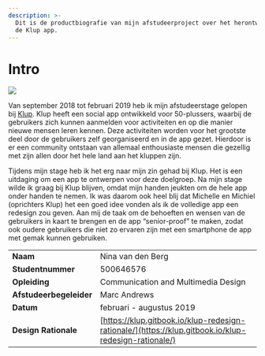 ```yaml
---
description: >-
  Dit is de productbiografie van mijn afstudeerproject over het herontwerpen van
  de Klup app.
---
```


# Intro

![](.gitbook/assets/cover-photo.png)

Van september 2018 tot februari 2019 heb ik mijn afstudeerstage gelopen bij [Klup](http://www.kluppen.nl). Klup heeft een social app ontwikkeld voor 50-plussers, waarbij de gebruikers zich kunnen aanmelden voor activiteiten en op die manier nieuwe mensen leren kennen. Deze activiteiten worden voor het grootste deel door de gebruikers zelf georganiseerd en in de app gezet. Hierdoor is er een community ontstaan van allemaal enthousiaste mensen die gezellig met zijn allen door het hele land aan het kluppen zijn.

Tijdens mijn stage heb ik het erg naar mijn zin gehad bij Klup. Het is een uitdaging om een app te ontwerpen voor deze doelgroep. Na mijn stage wilde ik graag bij Klup blijven, omdat mijn handen jeukten om de hele app onder handen te nemen. Ik was daarom ook heel blij dat Michelle en Michiel \(oprichters Klup\) het een goed idee vonden als ik de volledige app een redesign zou geven. Aan mij de taak om de behoeften en wensen van de gebruikers in kaart te brengen en de app “senior-proof” te maken, zodat ook oudere gebruikers die niet zo ervaren zijn met een smartphone de app met gemak kunnen gebruiken.

|  |  |
| :--- | :--- |
| **Naam** | Nina van den Berg |
| **Studentnummer** | 500646576 |
| **Opleiding** | Communication and Multimedia Design |
| **Afstudeerbegeleider** | Marc Andrews |
| **Datum** | februari - augustus 2019 |
| **Design Rationale** | [https://klup.gitbook.io/klup-redesign-rationale/](https://klup.gitbook.io/klup-redesign-rationale/) |



